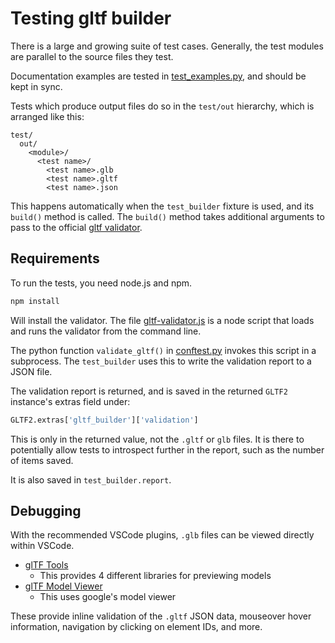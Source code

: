 # Testing gltf builder

There is a large and growing suite of test cases.  Generally, the test modules are parallel to the source files they test.

Documentation examples are tested in [test_examples.py](test_examples.py), and should be kept in sync.

Tests which produce output files do so in the `test/out` hierarchy, which is arranged like this:

```text
test/
  out/
    <module>/
      <test name>/
        <test name>.glb
        <test name>.gltf
        <test name>.json
```

This happens automatically when the `test_builder` fixture is used, and its `build()` method is called. The `build()` method takes additional arguments to pass to the official [gltf validator](https://github.com/KhronosGroup/glTF-Validator).

## Requirements

To run the tests, you need node.js and npm.

```bash
npm install
```

Will install the validator. The file [gltf-validator.js](gltf-validator.js) is a node script that loads and runs the validator from the command line.

The python function `validate_gltf()` in [conftest.py](conftest.py) invokes this script in a subprocess. The `test_builder` uses this to write the validation report to a JSON file.

The validation report is returned, and is saved in the returned `GLTF2` instance's extras field under:

```python
GLTF2.extras['gltf_builder']['validation']
```

This is only in the returned value, not the `.gltf` or `glb` files. It is there to potentially allow tests to introspect further in the report, such as the number of items saved.

It is also saved in `test_builder.report`.

## Debugging

With the recommended VSCode plugins, `.glb` files can be viewed directly within VSCode.

* [glTF Tools](https://marketplace.visualstudio.com/items/?itemName=cesium.gltf-vscode)
  * This provides 4 different libraries for previewing models
* [glTF Model Viewer](https://marketplace.visualstudio.com/items/?itemName=cloudedcat.vscode-model-viewer)
  * This uses google's model viewer

These provide inline validation of the `.gltf` JSON data, mouseover hover information, navigation by clicking on element IDs, and more.
